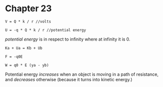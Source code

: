 # Chapter 23

    V = Q * k / r //volts

    U = -q * Q * k / r //potential energy

*potential energy* is in respect to infinity where at infinity it is 0.


    Ka + Ua = Kb + Ub

    F = -q0E

    W = q0 * E (ya - yb)

    

Potential energy *increases* when an object is moving in a path of resistance, and *decreases* otherwise (because it turns into kinetic energy.)
